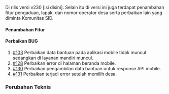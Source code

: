 Di rilis versi v230 [isi disini]. Selain itu di versi ini juga terdapat penambahan fitur pengaduan, lapak, dan nomor operator desa serta perbaikan lain yang diminta Komunitas SID.

#### Penambahan Fitur

#### Perbaikan BUG

1. [#103](https://github.com/OpenSID/wiki-mobile/issues/103) Perbaikan data bantuan pada aplikasi mobile tidak muncul sedangkan di layanan mandiri muncul.
2. [#128](https://github.com/OpenSID/opensid-laravel/issues/128) Perbaikan error di halaman beranda mobile.
3. [#130](https://github.com/OpenSID/opensid-laravel/issues/130) Perbaikan pengambilan data bantuan untuk response API mobile.
4. [#131](https://github.com/OpenSID/wiki-mobile/issues/131) Perbaikan terjadi error setelah memilih desa.

### Perubahan Teknis

